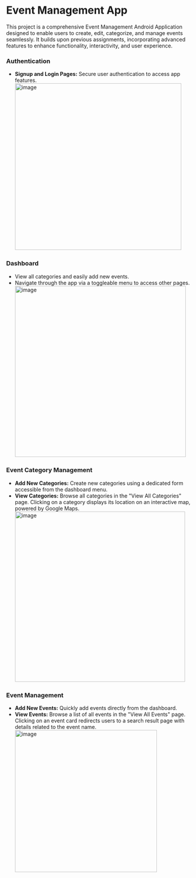 # Event Management App
This project is a comprehensive Event Management Android Application designed to enable users to create, edit, categorize, and manage events seamlessly. It builds upon previous assignments, incorporating advanced features to enhance functionality, interactivity, and user experience.

### Authentication
- **Signup and Login Pages:** Secure user authentication to access app features.
  <img width="449" alt="image" src="https://github.com/user-attachments/assets/596273c6-415a-4527-9e9f-321dd8c1988f">


### Dashboard
- View all categories and easily add new events.
- Navigate through the app via a toggleable menu to access other pages.
  <img width="461" alt="image" src="https://github.com/user-attachments/assets/4539b8e5-eaa4-4d4b-9902-5c8cd2a6a436">


### Event Category Management
- **Add New Categories:** Create new categories using a dedicated form accessible from the dashboard menu.
- **View Categories:** Browse all categories in the "View All Categories" page. Clicking on a category displays its location on an interactive map, powered by Google Maps.
  <img width="459" alt="image" src="https://github.com/user-attachments/assets/a1a9d177-f97f-467e-bd3b-11f0ec8444ba">


### Event Management
- **Add New Events:** Quickly add events directly from the dashboard.
- **View Events:** Browse a list of all events in the "View All Events" page. Clicking on an event card redirects users to a search result page with details related to the event name.
  <img width="383" alt="image" src="https://github.com/user-attachments/assets/d001f972-a43d-4da2-9caf-79f984464547">


